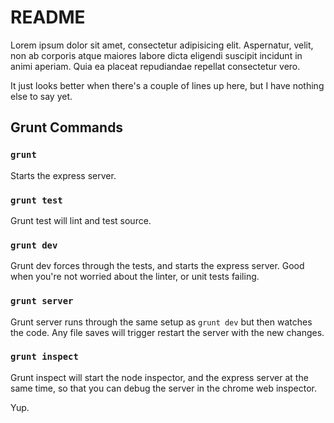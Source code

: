 # README

Lorem ipsum dolor sit amet, consectetur adipisicing elit. Aspernatur, velit, non ab corporis atque maiores labore dicta eligendi suscipit incidunt in animi aperiam. Quia ea placeat repudiandae repellat consectetur vero.

It just looks better when there's a couple of lines up here, but I have nothing else to say yet.

## Grunt Commands

### `grunt`
Starts the express server.

### `grunt test`
Grunt test will lint and test source.

### `grunt dev`
Grunt dev forces through the tests, and starts the express server.  Good when you're not worried about the linter, or unit tests failing.

### `grunt server`
Grunt server runs through the same setup as `grunt dev` but then watches the code.  Any file saves will trigger restart the server with the new changes.

### `grunt inspect`
Grunt inspect will start the node inspector, and the express server at the same time, so that you can debug the server in the chrome web inspector.

Yup.
